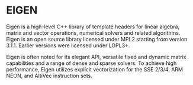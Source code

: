 EIGEN
=======

Eigen is a high-level C++ library of template headers for linear algebra, matrix and vector operations, numerical solvers and related algorithms. Eigen is an open source library licensed under MPL2 starting from version 3.1.1. Earlier versions were licensed under LGPL3+.

Eigen is often noted for its elegant API, versatile fixed and dynamic matrix capabilities and a range of dense and sparse solvers. To achieve high performance, Eigen utilizes explicit vectorization for the SSE 2/3/4, ARM NEON, and AltiVec instruction sets.